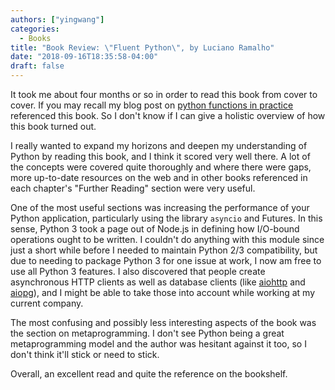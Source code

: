 ```yaml
---
authors: ["yingwang"]
categories:
  - Books
title: "Book Review: \"Fluent Python\", by Luciano Ramalho"
date: "2018-09-16T18:35:58-04:00"
draft: false
---
```


It took me about four months or so in order to read this book from cover to
cover. If you may recall my blog post on [python functions in
practice](/posts/2018/05/08/python_functions_in_practice) referenced this book.
So I don't know if I can give a holistic overview of how this book turned out.

I really wanted to expand my horizons and deepen my understanding of Python by
reading this book, and I think it scored very well there. A lot of the concepts
were covered quite thoroughly and where there were gaps, more up-to-date
resources on the web and in other books referenced in each chapter's "Further
Reading" section were very useful.

One of the most useful sections was increasing the performance of your Python
application, particularly using the library `asyncio` and Futures. In this
sense, Python 3 took a page out of Node.js in defining how I/O-bound operations
ought to be written. I couldn't do anything with this module since just a short
while before I needed to maintain Python 2/3 compatibility, but due to needing
to package Python 3 for one issue at work, I now am free to use all Python 3
features. I also discovered that people create asynchronous HTTP clients as well
as database clients (like [aiohttp](https://aiohttp.readthedocs.io/en/stable/)
and [aiopg](https://aiopg.readthedocs.io/en/stable/)), and I might be able to
take those into account while working at my current company.

The most confusing and possibly less interesting aspects of the book was the
section on metaprogramming. I don't see Python being a great metaprogramming
model and the author was hesitant against it too, so I don't think it'll stick
or need to stick.

Overall, an excellent read and quite the reference on the bookshelf.
